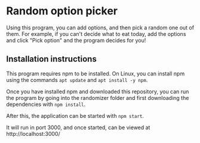 
# Random option picker

Using this program, you can add options, and then pick a random one out of them.
For example, if you can't decide what to eat today, add the options and click "Pick option" and the program decides for you!

## Installation instructions

This program requires npm to be installed.
On Linux, you can install npm using the commands
`apt update` and `apt install -y npm`.

Once you have installed npm and downloaded this repository, you can run the program by going into the randomizer folder and first downloading the dependencies with `npm install`.

After this, the application can be started with `npm start`.

It will run in port 3000, and once started, can be viewed at http://localhost:3000/

